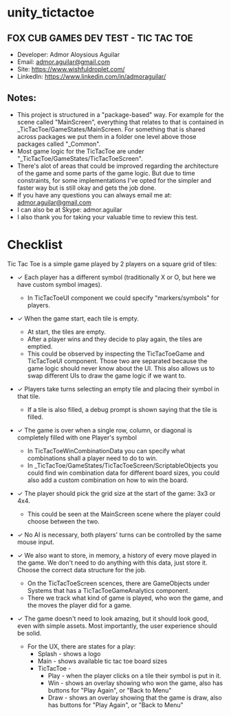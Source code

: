 # unity_tictactoe

## FOX CUB GAMES DEV TEST - TIC TAC TOE


* Developer: Admor Aloysious Aguilar
* Email: admor.aguilar@gmail.com
* Site: https://www.wishfuldroplet.com/
* LinkedIn: https://www.linkedin.com/in/admoraguilar/


## Notes:
* This project is structured in a "package-based" way. For example for the scene called "MainScreen", everything that
  relates to that is contained in _TicTacToe/GameStates/MainScreen. For something that is shared across packages we
  put them in a folder one level above those packages called "_Common".
* Most game logic for the TicTacToe are under "_TicTacToe/GameStates/TicTacToeScreen".
* There's alot of areas that could be improved regarding the architecture of the game and some parts of the game logic.
  But due to time constraints, for some implementations I've opted for the simpler and faster way 
  but is still okay and gets the job done. 
* If you have any questions you can always email me at: admor.aguilar@gmail.com
* I can also be at Skype: admor.aguilar
* I also thank you for taking your valuable time to review this test.


# Checklist
Tic Tac Toe is a simple game played by 2 players on a square grid of tiles:
* ✓ Each player has a different symbol (traditionally X or O, but here we have custom symbol images).
   * In TicTacToeUI component we could specify "markers/symbols" for players.


* ✓ When the game start, each tile is empty.
   * At start, the tiles are empty.
   * After a player wins and they decide to play again, the tiles are emptied.
   * This could be observed by inspecting the TicTacToeGame and TicTacToeUI component. Those two are separated
     because the game logic should never know about the UI. This also allows us to swap different UIs to draw
	 the game logic if we want to.


* ✓ Players take turns selecting an empty tile and placing their symbol in that tile.
   * If a tile is also filled, a debug prompt is shown saying that the tile is filled.


* ✓ The game is over when a single row, column, or diagonal is completely filled with one Player's symbol
   * In TicTacToeWinCombinationData you can specify what combinations shall a player need to do to win.
   * In _TicTacToe/GameStates/TicTacToeScreen/ScriptableObjects you could find win combination data for different
     board sizes, you could also add a custom combination on how to win the board.


* ✓ The player should pick the grid size at the start of the game: 3x3 or 4x4.
   * This could be seen at the MainScreen scene where the player could choose between the two.


* ✓ No AI is necessary, both players' turns can be controlled by the same mouse input.


* ✓ We also want to store, in memory, a history of every move played in the game. 
   We don't need to do anything with this data, just store it. 
   Choose the correct data structure for the job. 
   * On the TicTacToeScreen scences, there are GameObjects under Systems that has a TicTacToeGameAnalytics component.
   * There we track what kind of game is played, who won the game, and the moves the player did for a game.

   
* ✓ The game doesn't need to look amazing, but it should look good, even with simple assets.
   Most importantly, the user experience should be solid.
   * For the UX, there are states for a play:
     * Splash - shows a logo
	 * Main - shows available tic tac toe board sizes
	 * TicTacToe -
		* Play - when the player clicks on a tile their symbol is put in it.
		* Win - shows an overlay showing who won the game, also has buttons for "Play Again", or "Back to Menu"
		* Draw - shows an overlay showing that the game is draw, also has buttons for "Play Again", or "Back to Menu"
